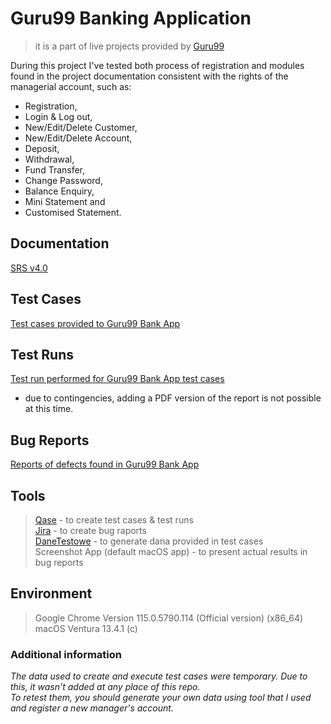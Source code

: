 # Guru99 Banking Application
>it is a part of live projects provided by [Guru99](https://www.guru99.com/l)

During this project I've tested both process of registration and modules found in the project documentation consistent with the rights of the managerial account, such as:

* Registration,
* Login & Log out,
* New/Edit/Delete Customer,
* New/Edit/Delete Account,
* Deposit,
* Withdrawal,
* Fund Transfer,
* Change Password,
* Balance Enquiry,
* Mini Statement and
* Customised Statement.
  
## Documentation
[SRS v4.0]()

## Test Cases
[Test cases provided to Guru99 Bank App](https://github.com/maleckibartosz/Projects/tree/main/Guru99%20Bank%20App/Test%20Cases)

## Test Runs
[Test run performed for Guru99 Bank App test cases](https://app.qase.io/public/report/59ad2e3d8dd205fac4ffd96f9726300b7c4143ee)
  * due to contingencies, adding a PDF version of the report is not possible at this time.

## Bug Reports
[Reports of defects found in Guru99 Bank App]()

## Tools
> [Qase]() - to create test cases & test runs<br>
> [Jira]() - to create bug raports<br>
> [DaneTestowe]() - to generate dana provided in test cases<br>
> Screenshot App (default macOS app) - to present actual results in bug reports<br>

## Environment
> Google Chrome Version 115.0.5790.114 (Official version) (x86_64)<br>
> macOS Ventura 13.4.1 (c)

### Additional information
<i>The data used to create and execute test cases were temporary. Due to this, it wasn't added at any place of this repo. <br>
To retest them, you should generate your own data using tool that I used and register a new manager's account.</i>
